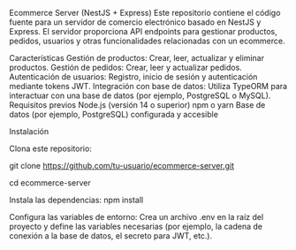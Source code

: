Ecommerce Server (NestJS + Express)
Este repositorio contiene el código fuente para un servidor de comercio electrónico basado en NestJS y Express. El servidor proporciona API endpoints para gestionar productos, pedidos, usuarios y otras funcionalidades relacionadas con un ecommerce.

Características
Gestión de productos: Crear, leer, actualizar y eliminar productos.
Gestión de pedidos: Crear, leer y actualizar pedidos.
Autenticación de usuarios: Registro, inicio de sesión y autenticación mediante tokens JWT.
Integración con base de datos: Utiliza TypeORM para interactuar con una base de datos (por ejemplo, PostgreSQL o MySQL).
Requisitos previos
Node.js (versión 14 o superior)
npm o yarn
Base de datos (por ejemplo, PostgreSQL) configurada y accesible


Instalación

Clona este repositorio:

git clone https://github.com/tu-usuario/ecommerce-server.git

cd ecommerce-server

Instala las dependencias:
npm install

Configura las variables de entorno:
Crea un archivo .env en la raíz del proyecto y define las variables necesarias (por ejemplo, la cadena de conexión a la base de datos, el secreto para JWT, etc.).
